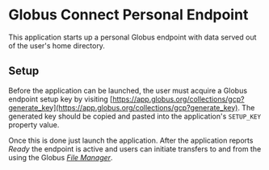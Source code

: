 # Globus Connect Personal Endpoint
This application starts up a personal Globus endpoint with data served out
of the user's home directory.

## Setup
Before the application can be launched, the user must acquire a Globus endpoint
setup key by visiting [https://app.globus.org/collections/gcp?generate_key](https://app.globus.org/collections/gcp?generate_key). The generated key should be copied and pasted into the application's
`SETUP_KEY` property value.

Once this is done just launch the application. After the application reports
_Ready_ the endpoint is active and users can initiate transfers to and from the
using the Globus [_File Manager_](https://app.globus.org/file-manager).
